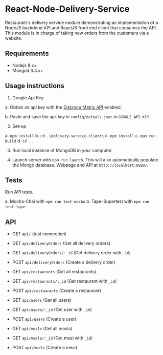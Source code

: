 # React-Node-Delivery-Service

Restaurant´s delivery service module demonstrating an implementation of a NodeJS backdend API and ReactJS front end client that consumes the API. This module is in charge of taking new orders from the customers via a website. 

## Requirements

* Nodejs 8.x+
* Mongod 3.4.x+

## Usage instructions

1. Google Api Key

  a. Obtain an api key with the [Distance Matrix API](https://developers.google.com/maps/documentation/distance-matrix/) enabled.

  b. Paste and save the api-key in `config/default.json` in `GOOGLE_API_KEY`.

2. Set-up

  a. `npm install`
  b. `cd .\delivery-service-client\`
  c. `npm install`
  c. `npm run build`
  d. `cd ..`

3. Run local instance of MongoDB in your computer.

4. Launch server with `npm run launch`. This will also automatically populate the Mongo database. Webpage and API at `http://localhost:8080/`.

## Tests

Run API tests.

 a. Mocha-Chai with `npm run test-mocha`
 b. Tape-Supertest with `npm run test-tape`.

## API
* GET `api/` (test connection)

* GET `api/deliveryOrders` (Get all delivery orders)
* GET `api/deliveryOrders/:_id` (Get delivery order with `_id`)
* POST `api/deliveryOrders` (Create a delivery order)

* GET `api/restaurants` (Get all restaurants)
* GET `api/restaurants/:_id` (Get restaurant with `_id`)
* POST `api/restaurants` (Create a restaurant)

* GET `api/users` (Get all users)
* GET `api/users/:_id` (Get user with `_id`)
* POST `api/users` (Create a user)

* GET `api/meals` (Get all meals)
* GET `api/meals/:_id` (Get meal with `_id`)
* POST `api/meals` (Create a meal)
